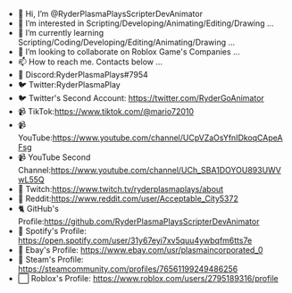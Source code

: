- 👋 Hi, I’m @RyderPlasmaPlaysScripterDevAnimator
- 👀 I’m interested in Scripting/Developing/Animating/Editing/Drawing ...
- 🌱 I’m currently learning Scripting/Coding/Developing/Editing/Animating/Drawing ...
- 💞️ I’m looking to collaborate on Roblox Game's Companies ...
- 📫 How to reach me. Contacts below ...
- 💬 Discord:RyderPlasmaPlays#7954
- 🐦 Twitter:RyderPlasmaPlay
- 🐦 Twitter's Second Account: https://twitter.com/RyderGoAnimator
- 📹 TikTok:https://www.tiktok.com/@mario72010
- 📹 YouTube:https://www.youtube.com/channel/UCpVZaOsYfnIDkoqCApeAFsg
- 📹 YouTube Second Channel:https://www.youtube.com/channel/UCh_SBA1DOYOU893UWVwL55Q
- 💬 Twitch:https://www.twitch.tv/ryderplasmaplays/about
- 🤖 Reddit:https://www.reddit.com/user/Acceptable_City5372
- 🐈 GitHub's Profile:https://github.com/RyderPlasmaPlaysScripterDevAnimator
- 🎵 Spotify's Profile: https://open.spotify.com/user/31y67eyi7xv5quu4ywbqfm6tts7e
- 🛒 Ebay's Profile: https://www.ebay.com/usr/plasmaincorporated_0
- 😤 Steam's Profile: https://steamcommunity.com/profiles/76561199249486256
- ⬜ Roblox's Profile: https://www.roblox.com/users/2795189316/profile

